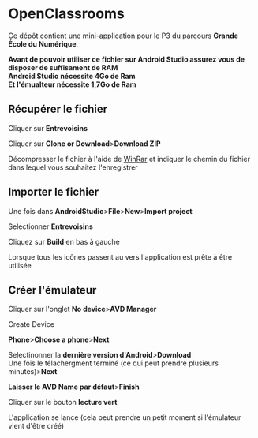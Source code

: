# OpenClassrooms

Ce dépôt contient une mini-application pour le P3 du parcours **Grande École du Numérique**.

<b>Avant de pouvoir utiliser ce fichier sur Android Studio assurez vous de disposer de suffisament de RAM</br>
Android Studio nécessite 4Go de Ram</br>
Et l'émualteur nécessite 1,7Go de Ram</b>

<h2>Récupérer le fichier</h2>

Cliquer sur <b>Entrevoisins</b>

Cliquer sur <b>Clone or Download</b>><b>Download ZIP</b>


Décompresser le fichier à l'aide de <a href="https://www.clubic.com/telecharger-fiche9632-winrar.html">WinRar</a> et indiquer le chemin du fichier dans lequel vous souhaitez l'enregistrer

<h2>Importer le fichier</h2>

Une fois dans <b>AndroidStudio</b>><b>File</b>><b>New</b>><b>Import project</b>

Selectionner <b>Entrevoisins</b>

Cliquez sur <b>Build</b> en bas à gauche

Lorsque tous les icônes passent au vers l'application est prête à être utilisée

<h2>Créer l'émulateur</h2>

Cliquer sur l'onglet <b>No device</b>><b>AVD Manager</b>

Create Device

<b>Phone</b>><b>Choose a phone</b>><b>Next</b>

Selectinonner la <b>dernière version d'Android</b>><b>Download</b></br>
Une fois le télachergment terminé (ce qui peut prendre plusieurs minutes)><b>Next</b>

<b>Laisser le AVD Name par défaut</b>><b>Finish</b>

Cliquer sur le bouton <b>lecture vert</b>

L'application se lance (cela peut prendre un petit moment si l'émulateur vient d'être créé)





